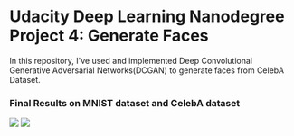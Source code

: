 # Udacity Deep Learning Nanodegree Project 4: Generate Faces

In this repository, I've used and implemented Deep Convolutional Generative Adversarial Networks(DCGAN) to generate faces from CelebA Dataset.

### Final Results on MNIST dataset and CelebA dataset
![](https://github.com/meet-minimalist/Udacity-Deep-Leanring-Project-4-Generative-Adversarial-Networks/blob/master/Generated%20Digits.png) ![](https://github.com/meet-minimalist/Udacity-Deep-Leanring-Project-4-Generative-Adversarial-Networks/blob/master/Generated%20Faces.png)
